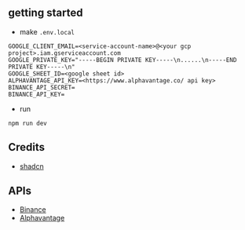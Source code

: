 ## getting started
- make `.env.local`
```
GOOGLE_CLIENT_EMAIL=<service-account-name>@<your gcp project>.iam.gserviceaccount.com
GOOGLE_PRIVATE_KEY="-----BEGIN PRIVATE KEY-----\n......\n-----END PRIVATE KEY-----\n"
GOOGLE_SHEET_ID=<google sheet id>
ALPHAVANTAGE_API_KEY=<https://www.alphavantage.co/ api key>
BINANCE_API_SECRET=
BINANCE_API_KEY=
```
- run 
```
npm run dev
```

## Credits
- [shadcn](https://ui.shadcn.com/)


## APIs
- [Binance](http://localhost:3000/api/binance)
- [Alphavantage](http://localhost:3000/api/alphavantage)